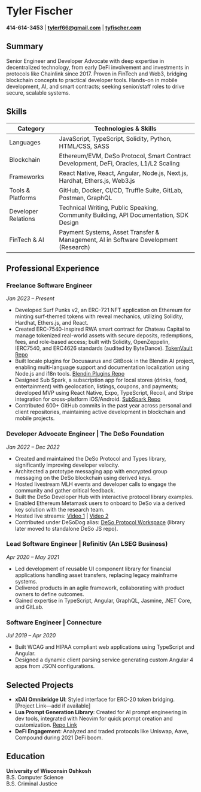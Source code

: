 # Tyler Fischer  
**414-614-3453** | **[tylerf66@gmail.com](mailto:tylerf66@gmail.com)** | **[tyfischer.com](https://tyfischer.com)**  

## Summary  
Senior Engineer and Developer Advocate with deep expertise in decentralized technology, from early DeFi involvement and investments in protocols like Chainlink since 2017. Proven in FinTech and Web3, bridging blockchain concepts to practical developer tools. Hands-on in mobile development, AI, and smart contracts; seeking senior/staff roles to drive secure, scalable systems.  

## Skills  
| Category | Technologies & Skills |  
|-------------------|-----------------------|  
| Languages | JavaScript, TypeScript, Solidity, Python, HTML/CSS, SASS |  
| Blockchain | Ethereum/EVM, DeSo Protocol, Smart Contract Development, DeFi, Oracles, L1/L2 Scaling |  
| Frameworks | React Native, React, Angular, Node.js, Next.js, Hardhat, Ethers.js, Web3.js |  
| Tools & Platforms | GitHub, Docker, CI/CD, Truffle Suite, GitLab, Postman, GraphQL |  
| Developer Relations | Technical Writing, Public Speaking, Community Building, API Documentation, SDK Design |  
| FinTech & AI | Payment Systems, Asset Transfer & Management, AI in Software Development (Research) |  

## Professional Experience  
### Freelance Software Engineer  
*Jan 2023 – Present*  
- Developed Surf Punks v2, an ERC-721 NFT application on Ethereum for minting surf-themed tokens with reveal mechanics, utilizing Solidity, Hardhat, Ethers.js, and React.  
- Created ERC-7540-inspired RWA smart contract for Chateau Capital to manage tokenized real-world assets with secure deposits, redemptions, fees, and role-based access; built with Solidity, OpenZeppelin, IERC7540, and ERC4626 standards (audited by ByteDance). [TokenVault Repo](https://github.com/Code-Milker/tokenvault)  
- Built locale plugins for Docusaurus and GitBook in the Blendin AI project, enabling multi-language support and documentation localization using Node.js and i18n tools. [Blendin Plugins Repo](https://github.com/Code-Milker/blendin-plugins)  
- Designed Sub Spark, a subscription app for local stores (drinks, food, entertainment) with geolocation, listings, coupons, and payments; developed MVP using React Native, Expo, TypeScript, Recoil, and Stripe integration for cross-platform iOS/Android. [SubSpark Repo](https://github.com/Code-Milker/VentureWisconsinMobile)  
- Contributed 600+ GitHub commits in the past year across personal and client repositories, maintaining active development in blockchain and mobile projects.  

### Developer Advocate Engineer | The DeSo Foundation  
*Jan 2022 – Dec 2022*  
- Created and maintained the DeSo Protocol and Types library, significantly improving developer velocity.  
- Architected a prototype messaging app with encrypted group messaging on the DeSo blockchain using derived keys.  
- Hosted livestream MLH events and developer calls to engage the community and gather critical feedback.  
- Built the DeSo Developer Hub with interactive protocol library examples.  
- Enabled Ethereum Metamask users to onboard to DeSo via a derived key solution with the research team.  
- Hosted live streams: [Video 1](https://www.youtube.com/watch?v=CU3cWfuBRVs) | [Video 2](https://www.youtube.com/watch?v=2CkyJiVE_1o&t=4890s)  
- Contributed under DeSoDog alias: [DeSo Protocol Workspace](https://github.com/deso-protocol/deso-workspace/tree/testing-not-master) (library later moved to standalone DeSo JS repo).  

### Lead Software Engineer | Refinitiv (An LSEG Business)  
*Apr 2020 – May 2021*  
- Led development of reusable UI component library for financial applications handling asset transfers, replacing legacy mainframe systems.  
- Delivered products in an agile framework, collaborating with product owners to define outcomes.  
- Gained expertise in TypeScript, Angular, GraphQL, Jasmine, .NET Core, and GitLab.  

### Software Engineer | Connecture  
*Jul 2019 – Apr 2020*  
- Built WCAG and HIPAA compliant web applications using TypeScript and Angular.  
- Designed a dynamic client parsing service generating custom Angular 4 apps from JSON configurations.  

## Selected Projects  
- **xDAI Omnibridge UI**: Styled interface for ERC-20 token bridging. [Project Link—add if available]  
- **Lua Prompt Generation Library**: Created for AI prompt engineering in dev tools, integrated with Neovim for quick prompt creation and customization. [Repo Link](https://github.com/Code-Milker/dot-files/blob/main/nvim/lua/config/prompt.lua)  
- **DeFi Engagement**: Analyzed and traded protocols like Uniswap, Aave, Compound during 2021 DeFi boom.  

## Education  
**University of Wisconsin Oshkosh**  
B.S. Computer Science  
B.S. Criminal Justice
